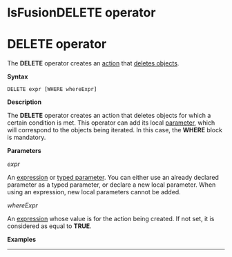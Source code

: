 # lsFusionDELETE operator

# DELETE operator

The **DELETE** operator creates an [action](Actions.md) that [deletes objects](Class_change_CHANGECLASS_DELETE_.md).

**Syntax**

    DELETE expr [WHERE whereExpr]

**Description**

The **DELETE** operator creates an action that deletes objects for which a certain condition is met. This operator can add its local [parameter](Actions.md), which will correspond to the objects being iterated. In this case, the **WHERE** block is mandatory. 

**Parameters**

*expr*

An [expression](Expression.md) or [typed parameter](IDs_1573053.html#IDs-paramid). You can either use an already declared parameter as a typed parameter, or declare a new local parameter. When using an expression, new local parameters cannot be added.

*whereExpr*

An [expression](Expression.md) whose value is for the action being created. If not set, it is considered as equal to **TRUE**.

**Examples**

****************************



  
